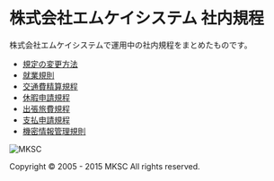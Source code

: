 # 株式会社エムケイシステム 社内規程
株式会社エムケイシステムで運用中の社内規程をまとめたものです。

- [規定の変更方法](000_github_pullrequest.md)
- [就業規則](001_就業規則.md)
- [交通費精算規程](002_交通費精算規程.md)
- [休暇申請規程](003_休暇申請規程.md)
- [出張旅費規程](004_出張旅費規程.md)
- [支払申請規程](005_支払申請規程.md)
- [機密情報管理規則](007_機密情報管理規則.md)

![MKSC](http://www.mksc.jp/wp-content/themes/mksc_2012/img/logo.png)

Copyright © 2005 - 2015 MKSC All rights reserved. 
